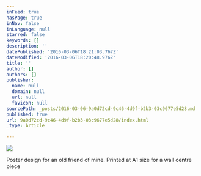 ```yaml
---
inFeed: true
hasPage: true
inNav: false
inLanguage: null
starred: false
keywords: []
description: ''
datePublished: '2016-03-06T18:21:03.767Z'
dateModified: '2016-03-06T18:20:48.976Z'
title: ''
author: []
authors: []
publisher:
  name: null
  domain: null
  url: null
  favicon: null
sourcePath: _posts/2016-03-06-9a0d72cd-9c46-4d9f-b2b3-03c9677e5d28.md
published: true
url: 9a0d72cd-9c46-4d9f-b2b3-03c9677e5d28/index.html
_type: Article

---
```

![](https://the-grid-user-content.s3-us-west-2.amazonaws.com/0f3d647d-e2d0-45ef-bd45-f7dfc7dc611e.jpg)

Poster design for an old friend of mine. Printed at A1 size for a wall centre piece